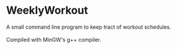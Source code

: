 # WeeklyWorkout
A small command line program to keep tract of workout schedules.<br/>
<br/>
Compiled with MinGW's g++ compiler.
